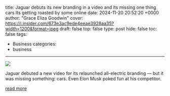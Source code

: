 title: Jaguar debuts its new branding in a video and its missing one thing cars Its getting roasted by some online
date: 2024-11-20 20:52:20 +0000
author: "Grace Eliza Goodwin"
cover: https://i.insider.com/673e3ac9ede4eeae3928aa35?width=1200&format=jpeg
draft: false
top: false
type: post
hide: false
toc: false
tags:
  - Business
categories:
  - business
---

![](https://i.insider.com/673e3ac9ede4eeae3928aa35?width=1200&format=jpeg)

Jaguar debuted a new video for its relaunched all-electric branding — but it was missing something: cars. Even Elon Musk poked fun at his competitor.

[read more](https://www.businessinsider.com/jaguar-new-branding-strategy-getting-roasted-online-woke-2024-11)
